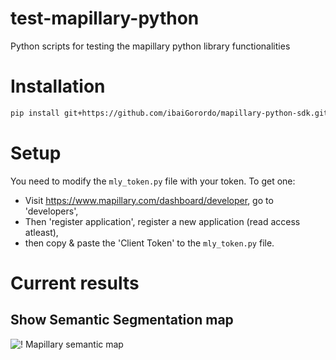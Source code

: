 # test-mapillary-python
 Python scripts for testing the mapillary python library functionalities

# Installation
```bash
pip install git+https://github.com/ibaiGorordo/mapillary-python-sdk.git@simple_dependencies
```

# Setup
You need to modify the `mly_token.py` file with your token. To get one:
- Visit https://www.mapillary.com/dashboard/developer, go to 'developers',
- Then 'register application', register a new application (read access atleast),
- then copy & paste the 'Client Token' to the `mly_token.py` file.

# Current results

## Show Semantic Segmentation map
![! Mapillary semantic map](https://github.com/ibaiGorordo/test-mapillary-python/blob/main/doc/img/combined_img.png)
